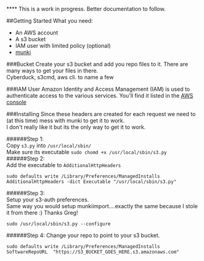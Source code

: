**** This is a work in progress. Better documentation to follow.


##Getting Started
What you need:  
* An AWS account
* A s3 bucket
* IAM user with limited policy (optional)
* [munki](https://github.com/munki/munki)


###Bucket
Create your s3 bucket and add you repo files to it. There are many ways to get your files in there.  
Cyberduck, s3cmd, aws cli. to name a few

###IAM User
Amazon Identity and Access Management (IAM) is used to authenticate access to the various services. You'll find it listed in the [AWS console](https://console.aws.amazon.com/console/home)

###Installing
Since these headers are created for each request we need to (at this time) mess with munki to get it to work.  
I don't really like it but its the only way to get it to work.  

######Step 1:  
Copy `s3.py` into `/usr/local/sbin/`  
Make sure its executable `sudo chomd +x /usr/local/sbin/s3.py`  
######Step 2:  
Add the executable to `AdditionalHttpHeaders`  
```!#bash
sudo defaults write /Library/Preferences/ManagedInstalls AdditionalHttpHeaders -dict Executable "/usr/local/sbin/s3.py"
```
######Step 3:  
Setup your s3-auth preferences.  
Same way you would setup munkiimport....exactly the same because I stole it from there :) Thanks Greg!  
  
```!#bash
sudo /usr/local/sbin/s3.py --configure
```
######Step 4:
Change your repo to point to your s3 bucket.  
```!#bash
sudo defaults write /Library/Preferences/ManagedInstalls SoftwareRepoURL  "https://S3_BUCKET_GOES_HERE.s3.amazonaws.com"
```
